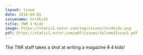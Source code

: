 ```yaml
---
layout: issue
date: 2018-04-01
issuename: tnr4kidz
title: TNR 4 Kidz
image: https://static1.nutnr.com/img/issues/tnr4kidz.png
pdf: https://static1.nutnr.com/pdf/issues/Volume5Issue1.pdf
---
```


The TNR staff takes a shot at writing a magazine <strike>5</strike> 4 kids!